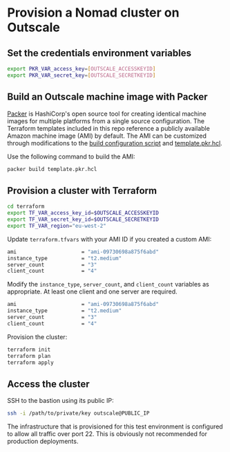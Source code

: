 # Provision a Nomad cluster on Outscale

## Set the credentials environment variables

```bash
export PKR_VAR_access_key=[OUTSCALE_ACCESSKEYID]
export PKR_VAR_secret_key=[OUTSCALE_SECRETKEYID]
```

## Build an Outscale machine image with Packer

[Packer](https://www.packer.io/intro/index.html) is HashiCorp's open source tool
for creating identical machine images for multiple platforms from a single
source configuration. The Terraform templates included in this repo reference a
publicly available Amazon machine image (AMI) by default. The AMI can be customized
through modifications to the [build configuration script](packer/scripts/setup.sh)
and [template.pkr.hcl](packer/template.pkr.hcl).

Use the following command to build the AMI:

```bash
packer build template.pkr.hcl
```

## Provision a cluster with Terraform

```bash
cd terraform
export TF_VAR_access_key_id=$OUTSCALE_ACCESSKEYID
export TF_VAR_secret_key_id=$OUTSCALE_SECRETKEYID
export TF_VAR_region="eu-west-2"
```

Update `terraform.tfvars` with your AMI ID if you created
a custom AMI:

```bash
ami                     = "ami-09730698a875f6abd"
instance_type           = "t2.medium"
server_count            = "3"
client_count            = "4"
```

Modify the `instance_type`, `server_count`, and `client_count` variables
as appropriate. At least one client and one server are required.

```bash
ami                     = "ami-09730698a875f6abd"
instance_type           = "t2.medium"
server_count            = "3"
client_count            = "4"
```

Provision the cluster:

```bash
terraform init
terraform plan
terraform apply
```

## Access the cluster

SSH to the bastion using its public IP:

```bash
ssh -i /path/to/private/key outscale@PUBLIC_IP
```

The infrastructure that is provisioned for this test environment is configured to
allow all traffic over port 22. This is obviously not recommended for production
deployments.
